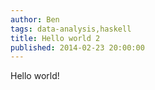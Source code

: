 ```yaml
---
author: Ben
tags: data-analysis,haskell
title: Hello world 2
published: 2014-02-23 20:00:00
---
```


Hello world!
